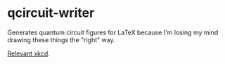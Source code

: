 # qcircuit-writer
Generates quantum circuit figures for LaTeX because I'm losing my mind drawing these things the "right" way.

[Relevant xkcd](https://xkcd.com/1319/).
